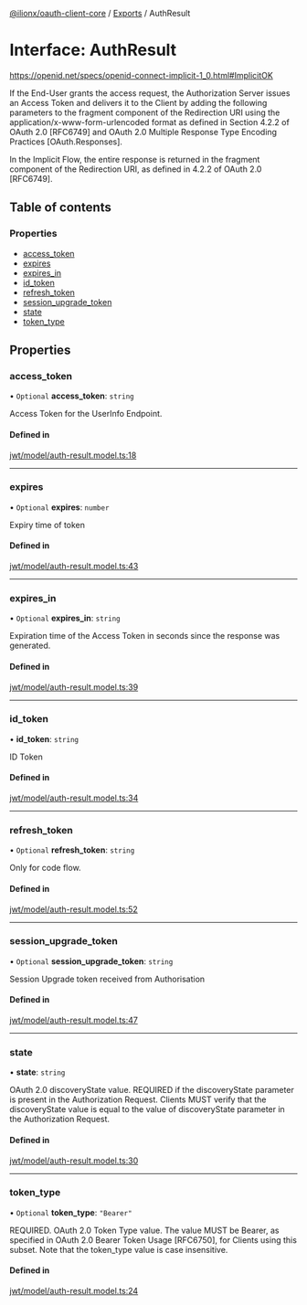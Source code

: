 [@ilionx/oauth-client-core](../README.md) / [Exports](../modules.md) / AuthResult

# Interface: AuthResult

https://openid.net/specs/openid-connect-implicit-1_0.html#ImplicitOK

If the End-User grants the access request, the Authorization Server issues an
Access Token and delivers it to the Client by adding the following parameters
to the fragment component of the Redirection URI using the
application/x-www-form-urlencoded format as defined in Section 4.2.2 of OAuth
2.0 [RFC6749] and OAuth 2.0 Multiple Response Type Encoding Practices
[OAuth.Responses].

In the Implicit Flow, the entire response is returned in the fragment
component of the Redirection URI, as defined in 4.2.2 of OAuth 2.0 [RFC6749].

## Table of contents

### Properties

- [access\_token](AuthResult.md#access_token)
- [expires](AuthResult.md#expires)
- [expires\_in](AuthResult.md#expires_in)
- [id\_token](AuthResult.md#id_token)
- [refresh\_token](AuthResult.md#refresh_token)
- [session\_upgrade\_token](AuthResult.md#session_upgrade_token)
- [state](AuthResult.md#state)
- [token\_type](AuthResult.md#token_type)

## Properties

### access\_token

• `Optional` **access\_token**: `string`

Access Token for the UserInfo Endpoint.

#### Defined in

[jwt/model/auth-result.model.ts:18](https://github.com/Q24/oauth-client/blob/d927bd3/packages/oauth-client-core/src/jwt/model/auth-result.model.ts#L18)

___

### expires

• `Optional` **expires**: `number`

Expiry time of token

#### Defined in

[jwt/model/auth-result.model.ts:43](https://github.com/Q24/oauth-client/blob/d927bd3/packages/oauth-client-core/src/jwt/model/auth-result.model.ts#L43)

___

### expires\_in

• `Optional` **expires\_in**: `string`

Expiration time of the Access Token in seconds since the response was
generated.

#### Defined in

[jwt/model/auth-result.model.ts:39](https://github.com/Q24/oauth-client/blob/d927bd3/packages/oauth-client-core/src/jwt/model/auth-result.model.ts#L39)

___

### id\_token

• **id\_token**: `string`

ID Token

#### Defined in

[jwt/model/auth-result.model.ts:34](https://github.com/Q24/oauth-client/blob/d927bd3/packages/oauth-client-core/src/jwt/model/auth-result.model.ts#L34)

___

### refresh\_token

• `Optional` **refresh\_token**: `string`

Only for code flow.

#### Defined in

[jwt/model/auth-result.model.ts:52](https://github.com/Q24/oauth-client/blob/d927bd3/packages/oauth-client-core/src/jwt/model/auth-result.model.ts#L52)

___

### session\_upgrade\_token

• `Optional` **session\_upgrade\_token**: `string`

Session Upgrade token received from Authorisation

#### Defined in

[jwt/model/auth-result.model.ts:47](https://github.com/Q24/oauth-client/blob/d927bd3/packages/oauth-client-core/src/jwt/model/auth-result.model.ts#L47)

___

### state

• **state**: `string`

OAuth 2.0 discoveryState value. REQUIRED if the discoveryState parameter is present in the
Authorization Request. Clients MUST verify that the discoveryState value is equal to
the value of discoveryState parameter in the Authorization Request.

#### Defined in

[jwt/model/auth-result.model.ts:30](https://github.com/Q24/oauth-client/blob/d927bd3/packages/oauth-client-core/src/jwt/model/auth-result.model.ts#L30)

___

### token\_type

• `Optional` **token\_type**: ``"Bearer"``

REQUIRED. OAuth 2.0 Token Type value. The value MUST be Bearer, as
specified in OAuth 2.0 Bearer Token Usage [RFC6750], for Clients using this
subset. Note that the token_type value is case insensitive.

#### Defined in

[jwt/model/auth-result.model.ts:24](https://github.com/Q24/oauth-client/blob/d927bd3/packages/oauth-client-core/src/jwt/model/auth-result.model.ts#L24)
